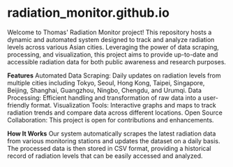 # radiation_monitor.github.io
Welcome to Thomas' Radiation Monitor project! This repository hosts a dynamic and automated system designed to track and analyze radiation levels across various Asian cities. Leveraging the power of data scraping, processing, and visualization, this project aims to provide up-to-date and accessible radiation data for both public awareness and research purposes.

**Features**
Automated Data Scraping: Daily updates on radiation levels from multiple cities including Tokyo, Seoul, Hong Kong, Taipei, Singapore, Beijing, Shanghai, Guangzhou, Ningbo, Chengdu, and Urumqi.
Data Processing: Efficient handling and transformation of raw data into a user-friendly format.
Visualization Tools: Interactive graphs and maps to track radiation trends and compare data across different locations.
Open Source Collaboration: This project is open for contributions and enhancements.

**How It Works**
Our system automatically scrapes the latest radiation data from various monitoring stations and updates the dataset on a daily basis. The processed data is then stored in CSV format, providing a historical record of radiation levels that can be easily accessed and analyzed.
